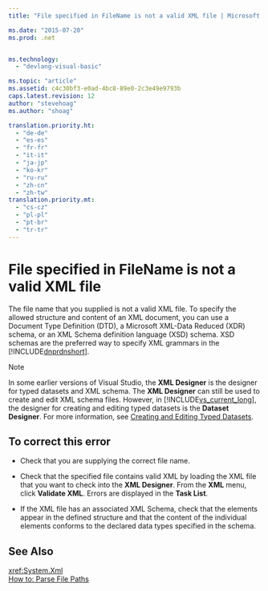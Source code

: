 ```yaml
---
title: "File specified in FileName is not a valid XML file | Microsoft Docs"

ms.date: "2015-07-20"
ms.prod: .net


ms.technology: 
  - "devlang-visual-basic"

ms.topic: "article"
ms.assetid: c4c30bf3-e0ad-4bc8-89e0-2c3e49e9793b
caps.latest.revision: 12
author: "stevehoag"
ms.author: "shoag"

translation.priority.ht: 
  - "de-de"
  - "es-es"
  - "fr-fr"
  - "it-it"
  - "ja-jp"
  - "ko-kr"
  - "ru-ru"
  - "zh-cn"
  - "zh-tw"
translation.priority.mt: 
  - "cs-cz"
  - "pl-pl"
  - "pt-br"
  - "tr-tr"
---
```

# File specified in FileName is not a valid XML file
The file name that you supplied is not a valid XML file. To specify the allowed structure and content of an XML document, you can use a Document Type Definition (DTD), a Microsoft XML-Data Reduced (XDR) schema, or an XML Schema definition language (XSD) schema. XSD schemas are the preferred way to specify XML grammars in the [!INCLUDE[dnprdnshort](../../csharp/getting-started/includes/dnprdnshort_md.md)].  
  
> [!NOTE]
>  In some earlier versions of Visual Studio, the **XML Designer** is the designer for typed datasets and XML schema. The **XML Designer** can still be used to create and edit XML schema files. However, in [!INCLUDE[vs_current_long](../../csharp/misc/includes/vs_current_long_md.md)], the designer for creating and editing typed datasets is the **Dataset Designer**. For more information, see [Creating and Editing Typed Datasets](https://docs.microsoft.com/visualstudio/data-tools/creating-and-editing-typed-datasets).  
  
## To correct this error  
  
-   Check that you are supplying the correct file name.  
  
-   Check that the specified file contains valid XML by loading the XML file that you want to check into the **XML Designer**. From the **XML** menu, click **Validate XML**. Errors are displayed in the **Task List**.  
  
-   If the XML file has an associated XML Schema, check that the elements appear in the defined structure and that the content of the individual elements conforms to the declared data types specified in the schema.  
  
## See Also  
 <xref:System.Xml>   
 [How to: Parse File Paths](../../visual-basic/developing-apps/programming/drives-directories-files/how-to-parse-file-paths.md)